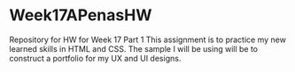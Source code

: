 # Week17APenasHW
Repository for HW for Week 17 Part 1
This assignment is to practice my new learned skills in HTML and CSS. The sample I will be using will be to construct
a portfolio for my UX and UI designs.